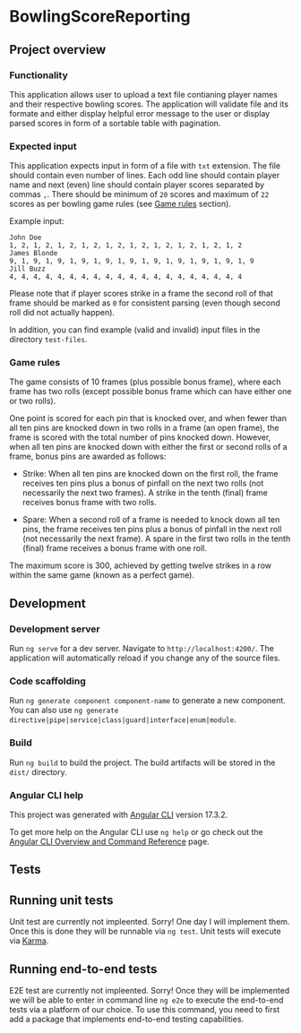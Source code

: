 # BowlingScoreReporting

## Project overview

### Functionality 

This application allows user to upload a text file contianing player names and their respective bowling scores. The application will validate file and its formate and either display helpful error message to the user or display parsed scores in form of a sortable table with pagination. 

### Expected input

This application expects input in form of a file with `txt` extension. The file should contain even number of lines. Each odd line should contain player name and next (even) line should contain player scores separated by commas `,`. There should be minimum of `20` scores and maximum of `22` scores as per bowling game rules (see [Game rules](#game-rules) section).

Example input:

    John Doe
    1, 2, 1, 2, 1, 2, 1, 2, 1, 2, 1, 2, 1, 2, 1, 2, 1, 2, 1, 2
    James Blonde
    9, 1, 9, 1, 9, 1, 9, 1, 9, 1, 9, 1, 9, 1, 9, 1, 9, 1, 9, 1, 9
    Jill Buzz
    4, 4, 4, 4, 4, 4, 4, 4, 4, 4, 4, 4, 4, 4, 4, 4, 4, 4, 4, 4

Please note that if player scores strike in a frame the second roll of that frame should be marked as `0` for consistent parsing (even though second roll did not actually happen).

In addition, you can find example (valid and invalid) input files in the directory `test-files`.

### Game rules

The game consists of 10 frames (plus possible bonus frame), where each frame has two rolls (except possible bonus frame which can have either one or two rolls).

One point is scored for each pin that is knocked over, and when fewer than all ten pins are knocked down in two rolls in a frame (an open frame), the frame is scored with the total number of pins knocked down. 
However, when all ten pins are knocked down with either the first or second rolls of a frame, bonus pins are awarded as follows:

* Strike: When all ten pins are knocked down on the first roll, the frame receives ten pins plus a bonus of pinfall on the next two rolls (not necessarily the next two frames). A strike in the tenth (final) frame receives bonus frame with two rolls.

* Spare: When a second roll of a frame is needed to knock down all ten pins, the frame receives ten pins plus a bonus of pinfall in the next roll (not necessarily the next frame). A spare in the first two rolls in the tenth (final) frame receives a bonus frame with one roll.

The maximum score is 300, achieved by getting twelve strikes in a row within the same game (known as a perfect game).

## Development

### Development server

Run `ng serve` for a dev server. Navigate to `http://localhost:4200/`. The application will automatically reload if you change any of the source files.

### Code scaffolding

Run `ng generate component component-name` to generate a new component. You can also use `ng generate directive|pipe|service|class|guard|interface|enum|module`.

### Build

Run `ng build` to build the project. The build artifacts will be stored in the `dist/` directory.

### Angular CLI help

This project was generated with [Angular CLI](https://github.com/angular/angular-cli) version 17.3.2.

To get more help on the Angular CLI use `ng help` or go check out the [Angular CLI Overview and Command Reference](https://angular.io/cli) page.

## Tests

## Running unit tests

Unit test are currently not impleented. Sorry! 
One day I will implement them. Once this is done they will be runnable via `ng test`. 
Unit tests will execute via [Karma](https://karma-runner.github.io).

## Running end-to-end tests

E2E test are currently not impleented. Sorry! 
Once they will be implemented we will be able to enter in command line `ng e2e` to execute the end-to-end tests via a platform of our choice. To use this command, you need to first add a package that implements end-to-end testing capabilities.


